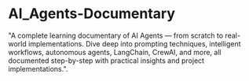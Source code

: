 # AI_Agents-Documentary
"A complete learning documentary of AI Agents — from scratch to real-world implementations. Dive deep into prompting techniques, intelligent workflows, autonomous agents, LangChain, CrewAI, and more, all documented step-by-step with practical insights and project implementations.".               
